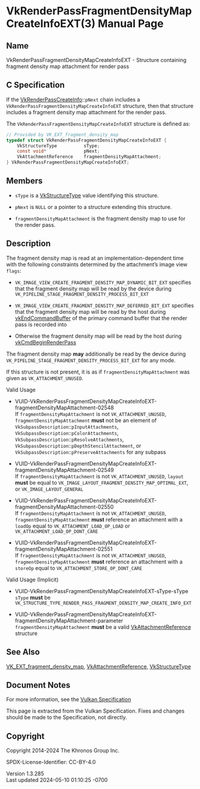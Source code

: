 # VkRenderPassFragmentDensityMapCreateInfoEXT(3) Manual Page

## Name

VkRenderPassFragmentDensityMapCreateInfoEXT - Structure containing
fragment density map attachment for render pass



## <a href="#_c_specification" class="anchor"></a>C Specification

If the [VkRenderPassCreateInfo](https://registry.khronos.org/vulkan/specs/1.3-extensions/man/html/VkRenderPassCreateInfo.html)::`pNext`
chain includes a `VkRenderPassFragmentDensityMapCreateInfoEXT`
structure, then that structure includes a fragment density map
attachment for the render pass.

The `VkRenderPassFragmentDensityMapCreateInfoEXT` structure is defined
as:

``` c
// Provided by VK_EXT_fragment_density_map
typedef struct VkRenderPassFragmentDensityMapCreateInfoEXT {
    VkStructureType          sType;
    const void*              pNext;
    VkAttachmentReference    fragmentDensityMapAttachment;
} VkRenderPassFragmentDensityMapCreateInfoEXT;
```

## <a href="#_members" class="anchor"></a>Members

- `sType` is a [VkStructureType](https://registry.khronos.org/vulkan/specs/1.3-extensions/man/html/VkStructureType.html) value identifying
  this structure.

- `pNext` is `NULL` or a pointer to a structure extending this
  structure.

- `fragmentDensityMapAttachment` is the fragment density map to use for
  the render pass.

## <a href="#_description" class="anchor"></a>Description

The fragment density map is read at an implementation-dependent time
with the following constraints determined by the attachment’s image view
`flags`:

- `VK_IMAGE_VIEW_CREATE_FRAGMENT_DENSITY_MAP_DYNAMIC_BIT_EXT` specifies
  that the fragment density map will be read by the device during
  `VK_PIPELINE_STAGE_FRAGMENT_DENSITY_PROCESS_BIT_EXT`

- `VK_IMAGE_VIEW_CREATE_FRAGMENT_DENSITY_MAP_DEFERRED_BIT_EXT` specifies
  that the fragment density map will be read by the host during
  [vkEndCommandBuffer](https://registry.khronos.org/vulkan/specs/1.3-extensions/man/html/vkEndCommandBuffer.html) of the primary command
  buffer that the render pass is recorded into

- Otherwise the fragment density map will be read by the host during
  [vkCmdBeginRenderPass](https://registry.khronos.org/vulkan/specs/1.3-extensions/man/html/vkCmdBeginRenderPass.html)

The fragment density map **may** additionally be read by the device
during `VK_PIPELINE_STAGE_FRAGMENT_DENSITY_PROCESS_BIT_EXT` for any
mode.

If this structure is not present, it is as if
`fragmentDensityMapAttachment` was given as `VK_ATTACHMENT_UNUSED`.

Valid Usage

- <a
  href="#VUID-VkRenderPassFragmentDensityMapCreateInfoEXT-fragmentDensityMapAttachment-02548"
  id="VUID-VkRenderPassFragmentDensityMapCreateInfoEXT-fragmentDensityMapAttachment-02548"></a>
  VUID-VkRenderPassFragmentDensityMapCreateInfoEXT-fragmentDensityMapAttachment-02548  
  If `fragmentDensityMapAttachment` is not `VK_ATTACHMENT_UNUSED`,
  `fragmentDensityMapAttachment` **must** not be an element of
  `VkSubpassDescription`::`pInputAttachments`,
  `VkSubpassDescription`::`pColorAttachments`,
  `VkSubpassDescription`::`pResolveAttachments`,
  `VkSubpassDescription`::`pDepthStencilAttachment`, or
  `VkSubpassDescription`::`pPreserveAttachments` for any subpass

- <a
  href="#VUID-VkRenderPassFragmentDensityMapCreateInfoEXT-fragmentDensityMapAttachment-02549"
  id="VUID-VkRenderPassFragmentDensityMapCreateInfoEXT-fragmentDensityMapAttachment-02549"></a>
  VUID-VkRenderPassFragmentDensityMapCreateInfoEXT-fragmentDensityMapAttachment-02549  
  If `fragmentDensityMapAttachment` is not `VK_ATTACHMENT_UNUSED`,
  `layout` **must** be equal to
  `VK_IMAGE_LAYOUT_FRAGMENT_DENSITY_MAP_OPTIMAL_EXT`, or
  `VK_IMAGE_LAYOUT_GENERAL`

- <a
  href="#VUID-VkRenderPassFragmentDensityMapCreateInfoEXT-fragmentDensityMapAttachment-02550"
  id="VUID-VkRenderPassFragmentDensityMapCreateInfoEXT-fragmentDensityMapAttachment-02550"></a>
  VUID-VkRenderPassFragmentDensityMapCreateInfoEXT-fragmentDensityMapAttachment-02550  
  If `fragmentDensityMapAttachment` is not `VK_ATTACHMENT_UNUSED`,
  `fragmentDensityMapAttachment` **must** reference an attachment with a
  `loadOp` equal to `VK_ATTACHMENT_LOAD_OP_LOAD` or
  `VK_ATTACHMENT_LOAD_OP_DONT_CARE`

- <a
  href="#VUID-VkRenderPassFragmentDensityMapCreateInfoEXT-fragmentDensityMapAttachment-02551"
  id="VUID-VkRenderPassFragmentDensityMapCreateInfoEXT-fragmentDensityMapAttachment-02551"></a>
  VUID-VkRenderPassFragmentDensityMapCreateInfoEXT-fragmentDensityMapAttachment-02551  
  If `fragmentDensityMapAttachment` is not `VK_ATTACHMENT_UNUSED`,
  `fragmentDensityMapAttachment` **must** reference an attachment with a
  `storeOp` equal to `VK_ATTACHMENT_STORE_OP_DONT_CARE`

Valid Usage (Implicit)

- <a href="#VUID-VkRenderPassFragmentDensityMapCreateInfoEXT-sType-sType"
  id="VUID-VkRenderPassFragmentDensityMapCreateInfoEXT-sType-sType"></a>
  VUID-VkRenderPassFragmentDensityMapCreateInfoEXT-sType-sType  
  `sType` **must** be
  `VK_STRUCTURE_TYPE_RENDER_PASS_FRAGMENT_DENSITY_MAP_CREATE_INFO_EXT`

- <a
  href="#VUID-VkRenderPassFragmentDensityMapCreateInfoEXT-fragmentDensityMapAttachment-parameter"
  id="VUID-VkRenderPassFragmentDensityMapCreateInfoEXT-fragmentDensityMapAttachment-parameter"></a>
  VUID-VkRenderPassFragmentDensityMapCreateInfoEXT-fragmentDensityMapAttachment-parameter  
  `fragmentDensityMapAttachment` **must** be a valid
  [VkAttachmentReference](https://registry.khronos.org/vulkan/specs/1.3-extensions/man/html/VkAttachmentReference.html) structure

## <a href="#_see_also" class="anchor"></a>See Also

[VK_EXT_fragment_density_map](https://registry.khronos.org/vulkan/specs/1.3-extensions/man/html/VK_EXT_fragment_density_map.html),
[VkAttachmentReference](https://registry.khronos.org/vulkan/specs/1.3-extensions/man/html/VkAttachmentReference.html),
[VkStructureType](https://registry.khronos.org/vulkan/specs/1.3-extensions/man/html/VkStructureType.html)

## <a href="#_document_notes" class="anchor"></a>Document Notes

For more information, see the <a
href="https://registry.khronos.org/vulkan/specs/1.3-extensions/html/vkspec.html#VkRenderPassFragmentDensityMapCreateInfoEXT"
target="_blank" rel="noopener">Vulkan Specification</a>

This page is extracted from the Vulkan Specification. Fixes and changes
should be made to the Specification, not directly.

## <a href="#_copyright" class="anchor"></a>Copyright

Copyright 2014-2024 The Khronos Group Inc.

SPDX-License-Identifier: CC-BY-4.0

Version 1.3.285  
Last updated 2024-05-10 01:10:25 -0700
